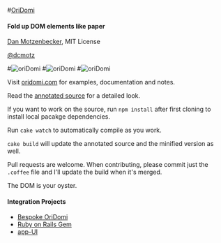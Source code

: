 #[OriDomi](http://oridomi.com)
#### Fold up DOM elements like paper
[Dan Motzenbecker](http://oxism.com), MIT License

[@dcmotz](http://twitter.com/dcmotz)

#![oriDomi](http://oridomi.com/demo/images/readme/1.png)
#![oriDomi](http://oridomi.com/demo/images/readme/2.png)
#![oriDomi](http://oridomi.com/demo/images/readme/3.gif)

Visit [oridomi.com](http://oridomi.com) for examples, documentation and notes.

Read the [annotated source](http://oridomi.com/docs/oridomi.html)
for a detailed look.

If you want to work on the source, run `npm install` after first cloning to
install local pacakge dependencies.

Run `cake watch` to automatically compile as you work.

`cake build` will update the annotated source and the minified version as well.

Pull requests are welcome. When contributing, please commit just the `.coffee`
file and I'll update the build when it's merged.

The DOM is your oyster.


#### Integration Projects
* [Bespoke OriDomi](https://github.com/ebow/bespoke-oridomi)
* [Ruby on Rails Gem](https://rubygems.org/gems/oridomi-rails)
* [app-UI](https://github.com/triceam/app-UI)
